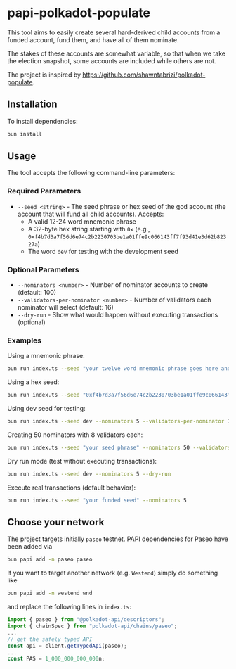 # papi-polkadot-populate

This tool aims to easily create several hard-derived child accounts from a funded account, fund them, and have all of them nominate.

The stakes of these accounts are somewhat variable, so that when we take the election snapshot, some accounts are included while others are not.

The project is inspired by https://github.com/shawntabrizi/polkadot-populate.

## Installation

To install dependencies:

```bash
bun install
```

## Usage

The tool accepts the following command-line parameters:

### Required Parameters

- `--seed <string>` - The seed phrase or hex seed of the god account (the account that will fund all child accounts). Accepts:
  - A valid 12-24 word mnemonic phrase
  - A 32-byte hex string starting with `0x` (e.g., `0xf4b7d3a7f56d6e74c2b2230703be1a01ffe9c066143ff7f93d41e3d62b82327a`)
  - The word `dev` for testing with the development seed

### Optional Parameters

- `--nominators <number>` - Number of nominator accounts to create (default: 100)
- `--validators-per-nominator <number>` - Number of validators each nominator will select (default: 16)
- `--dry-run` - Show what would happen without executing transactions (optional)

### Examples

Using a mnemonic phrase:

```bash
bun run index.ts --seed "your twelve word mnemonic phrase goes here and should be valid"
```

Using a hex seed:

```bash
bun run index.ts --seed "0xf4b7d3a7f56d6e74c2b2230703be1a01ffe9c066143ff7f93d41e3d62b82327a"
```

Using dev seed for testing:

```bash
bun run index.ts --seed dev --nominators 5 --validators-per-nominator 10
```

Creating 50 nominators with 8 validators each:

```bash
bun run index.ts --seed "your seed phrase" --nominators 50 --validators-per-nominator 8
```

Dry run mode (test without executing transactions):

```bash
bun run index.ts --seed dev --nominators 5 --dry-run
```

Execute real transactions (default behavior):

```bash
bun run index.ts --seed "your funded seed" --nominators 5
```

## Choose your network

The project targets initially `paseo` testnet.
PAPI dependencies for Paseo have been added via

```bash
bun papi add -n paseo paseo
```

If you want to target another network (e.g. `Westend`) simply do something like

```bash
bun papi add -n westend wnd
```

and replace the following lines in `index.ts`:

```ts
import { paseo } from "@polkadot-api/descriptors";
import { chainSpec } from "polkadot-api/chains/paseo";
...
// get the safely typed API
const api = client.getTypedApi(paseo);
...
const PAS = 1_000_000_000_000n;
```
